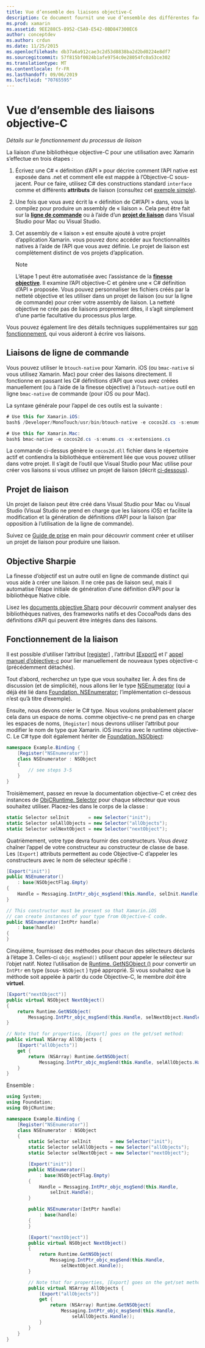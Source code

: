 ```yaml
---
title: Vue d’ensemble des liaisons objective-C
description: Ce document fournit une vue d’ensemble des différentes façons C# de créer des liaisons pour du code Objective-C, notamment des liaisons de ligne de commande, des projets de liaison et une netteté objective. Il aborde également le fonctionnement de la liaison.
ms.prod: xamarin
ms.assetid: 9EE288C5-8952-C5A9-E542-0BD847300EC6
author: conceptdev
ms.author: crdun
ms.date: 11/25/2015
ms.openlocfilehash: db37a6a912cae3c2d53d8838ba2d2bd0224e8df7
ms.sourcegitcommit: 57f815bf0024b1afe9754c0e28054fc0a53ce302
ms.translationtype: MT
ms.contentlocale: fr-FR
ms.lasthandoff: 09/06/2019
ms.locfileid: "70765595"
---
```

# <a name="overview-of-objective-c-bindings"></a>Vue d’ensemble des liaisons objective-C

_Détails sur le fonctionnement du processus de liaison_

La liaison d’une bibliothèque objective-C pour une utilisation avec Xamarin s’effectue en trois étapes :

1. Écrivez une C# « définition d’API » pour décrire comment l’API native est exposée dans .net et comment elle est mappée à l’Objective-C sous-jacent. Pour ce faire, utilisez C# des constructions standard `interface` comme et différents **attributs** de liaison (consultez cet [exemple simple](~/cross-platform/macios/binding/objective-c-libraries.md#Binding_an_API)).

2. Une fois que vous avez écrit la « définition de C#l’API » dans, vous la compilez pour produire un assembly de « liaison ». Cela peut être fait sur la [**ligne de commande**](#commandline) ou à l’aide d’un [**projet de liaison**](#bindingproject) dans Visual Studio pour Mac ou Visual Studio.

3. Cet assembly de « liaison » est ensuite ajouté à votre projet d’application Xamarin. vous pouvez donc accéder aux fonctionnalités natives à l’aide de l’API que vous avez définie.
   Le projet de liaison est complètement distinct de vos projets d’application.

   > [!NOTE]
   > L’étape 1 peut être automatisée avec l’assistance de la [**finesse objective**](#objectivesharpie). Il examine l’API objective-C et génère une « C# définition d’API » proposée. Vous pouvez personnaliser les fichiers créés par la netteté objective et les utiliser dans un projet de liaison (ou sur la ligne de commande) pour créer votre assembly de liaison. La netteté objective ne crée pas de liaisons proprement dites, il s’agit simplement d’une partie facultative du processus plus large.

Vous pouvez également lire des détails techniques supplémentaires sur [son fonctionnement](#howitworks), qui vous aideront à écrire vos liaisons.

<a name="Command_Line_Bindings" /><a name="commandline" />

## <a name="command-line-bindings"></a>Liaisons de ligne de commande

Vous pouvez utiliser le `btouch-native` pour Xamarin. iOS (ou `bmac-native` si vous utilisez Xamarin. Mac) pour créer des liaisons directement. Il fonctionne en passant les C# définitions d’API que vous avez créées manuellement (ou à l’aide de la finesse objective) à l'`btouch-native` outil en ligne `bmac-native` de commande (pour iOS ou pour Mac).

La syntaxe générale pour l’appel de ces outils est la suivante :

```csharp
# Use this for Xamarin.iOS:
bash$ /Developer/MonoTouch/usr/bin/btouch-native -e cocos2d.cs -s:enums.cs -x:extensions.cs
```

```csharp
# Use this for Xamarin.Mac:
bash$ bmac-native -e cocos2d.cs -s:enums.cs -x:extensions.cs
```

La commande ci-dessus génère le `cocos2d.dll` fichier dans le répertoire actif et contiendra la bibliothèque entièrement liée que vous pouvez utiliser dans votre projet. Il s’agit de l’outil que Visual Studio pour Mac utilise pour créer vos liaisons si vous utilisez un projet de liaison (décrit [ci-dessous](#bindingproject)).

<a name="bindingproject" />

## <a name="binding-project"></a>Projet de liaison

Un projet de liaison peut être créé dans Visual Studio pour Mac ou Visual Studio (Visual Studio ne prend en charge que les liaisons iOS) et facilite la modification et la génération de définitions d’API pour la liaison (par opposition à l’utilisation de la ligne de commande).

Suivez ce [Guide de prise](~/cross-platform/macios/binding/objective-c-libraries.md#Getting_Started) en main pour découvrir comment créer et utiliser un projet de liaison pour produire une liaison.

<a name="objectivesharpie" />

## <a name="objective-sharpie"></a>Objective Sharpie

La finesse d’objectif est un autre outil en ligne de commande distinct qui vous aide à créer une liaison. Il ne crée pas de liaison seul, mais il automatise l’étape initiale de génération d’une définition d’API pour la bibliothèque Native cible.

Lisez les [documents objective Sharp](~/cross-platform/macios/binding/objective-sharpie/index.md) pour découvrir comment analyser des bibliothèques natives, des frameworks natifs et des CocoaPods dans des définitions d’API qui peuvent être intégrés dans des liaisons.

<a name="howitworks" />

## <a name="how-binding-works"></a>Fonctionnement de la liaison

Il est possible d’utiliser l’attribut [[register]](xref:Foundation.RegisterAttribute) , l’attribut [[Export]](xref:Foundation.ExportAttribute) et l' [appel manuel d’objective-c](~/ios/internals/objective-c-selectors.md) pour lier manuellement de nouveaux types objective-c (précédemment détachés).

Tout d’abord, recherchez un type que vous souhaitez lier. À des fins de discussion (et de simplicité), nous allons lier le type [NSEnumerator](https://developer.apple.com/iphone/library/documentation/Cocoa/Reference/Foundation/Classes/NSEnumerator_Class/Reference/Reference.html) (qui a déjà été lié dans [Foundation. NSEnumerator](xref:Foundation.NSEnumerator); l’implémentation ci-dessous n’est qu’à titre d’exemple).

Ensuite, nous devons créer le C# type. Nous voulons probablement placer cela dans un espace de noms. comme objective-c ne prend pas en charge les espaces de noms, `[Register]` nous devrons utiliser l’attribut pour modifier le nom de type que Xamarin. iOS inscrira avec le runtime objective-C. Le C# type doit également hériter de [Foundation. NSObject](xref:Foundation.NSObject):

```csharp
namespace Example.Binding {
    [Register("NSEnumerator")]
    class NSEnumerator : NSObject
    {
        // see steps 3-5
    }
}
```

Troisièmement, passez en revue la documentation objective-C et créez des instances de [ObjCRuntime. Selector](xref:ObjCRuntime.Selector) pour chaque sélecteur que vous souhaitez utiliser. Placez-les dans le corps de la classe :

```csharp
static Selector selInit       = new Selector("init");
static Selector selAllObjects = new Selector("allObjects");
static Selector selNextObject = new Selector("nextObject");
```

Quatrièmement, votre type devra fournir des constructeurs. Vous *devez* chaîner l’appel de votre constructeur au constructeur de classe de base. Les `[Export]` attributs permettent au code Objective-C d’appeler les constructeurs avec le nom de sélecteur spécifié :

```csharp
[Export("init")]
public NSEnumerator()
    : base(NSObjectFlag.Empty)
{
    Handle = Messaging.IntPtr_objc_msgSend(this.Handle, selInit.Handle);
}
```

```csharp
// This constructor must be present so that Xamarin.iOS
// can create instances of your type from Objective-C code.
public NSEnumerator(IntPtr handle)
    : base(handle)
{
}
```

Cinquième, fournissez des méthodes pour chacun des sélecteurs déclarés à l’étape 3. Celles-ci `objc_msgSend()` utilisent pour appeler le sélecteur sur l’objet natif. Notez l’utilisation de [Runtime. GetNSObject ()](xref:ObjCRuntime.Runtime.GetNSObject*) pour convertir un `IntPtr` en type (sous- `NSObject` ) typé approprié. Si vous souhaitez que la méthode soit appelée à partir du code Objective-C, le membre *doit* être **virtuel**.

```csharp
[Export("nextObject")]
public virtual NSObject NextObject()
{
    return Runtime.GetNSObject(
        Messaging.IntPtr_objc_msgSend(this.Handle, selNextObject.Handle));
}
```

```csharp
// Note that for properties, [Export] goes on the get/set method:
public virtual NSArray AllObjects {
    [Export("allObjects")]
    get {
        return (NSArray) Runtime.GetNSObject(
            Messaging.IntPtr_objc_msgSend(this.Handle, selAllObjects.Handle));
    }
}
```

Ensemble :

```csharp
using System;
using Foundation;
using ObjCRuntime;

namespace Example.Binding {
    [Register("NSEnumerator")]
    class NSEnumerator : NSObject
    {
        static Selector selInit       = new Selector("init");
        static Selector selAllObjects = new Selector("allObjects");
        static Selector selNextObject = new Selector("nextObject");

        [Export("init")]
        public NSEnumerator()
            : base(NSObjectFlag.Empty)
        {
            Handle = Messaging.IntPtr_objc_msgSend(this.Handle,
                selInit.Handle);
        }

        public NSEnumerator(IntPtr handle)
            : base(handle)
        {
        }

        [Export("nextObject")]
        public virtual NSObject NextObject()
        {
            return Runtime.GetNSObject(
                Messaging.IntPtr_objc_msgSend(this.Handle,
                    selNextObject.Handle));
        }

        // Note that for properties, [Export] goes on the get/set method:
        public virtual NSArray AllObjects {
            [Export("allObjects")]
            get {
                return (NSArray) Runtime.GetNSObject(
                    Messaging.IntPtr_objc_msgSend(this.Handle,
                        selAllObjects.Handle));
            }
        }
    }
}
```
